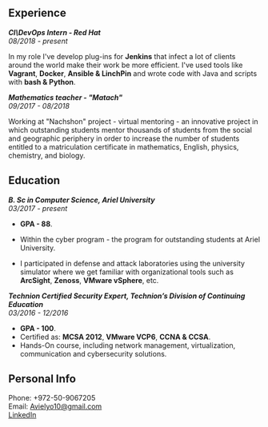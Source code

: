 ## Experience

_**CI\DevOps Intern - Red Hat**_  
_08/2018 - present_ 

In my role I've develop plug-ins for **Jenkins** that infect a lot of clients around the world make their work be more efficient. 
I've used tools like **Vagrant**, **Docker**, **Ansible & LinchPin** and wrote code with Java and scripts with **bash & Python**.

_**Mathematics teacher - "Matach"**_  
_09/2017 - 08/2018_  

Working at "Nachshon" project - virtual mentoring - an innovative project in which outstanding students mentor thousands of students from the social and geographic periphery in order to increase the number of students entitled to a matriculation certificate in mathematics, English, physics, chemistry, and biology.

## Education

_**B. Sc in Computer Science, Ariel University**_  
_03/2017 - present_  

- **GPA - 88**.

- Within the cyber program - the program for outstanding students at Ariel University. 

- I participated in defense and attack laboratories using the university simulator where we get familiar with organizational tools such as **ArcSight**, **Zenoss**, **VMware vSphere**, etc.

_**Technion Certified Security Expert, Technion’s Division of Continuing Education**_  
_03/2016 - 12/2016_

- **GPA - 100**.
- Certified as: **MCSA 2012**, **VMware VCP6**, **CCNA & CCSA**.
- Hands-On course, including network management, virtualization, communication and cybersecurity solutions. 

## Personal Info
Phone: +972-50-9067205  
Email: Avielyo10@gmail.com  
[LinkedIn](www.linkedin.com/in/avielyosef)
